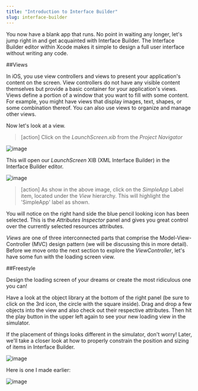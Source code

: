 ```yaml
---
title: "Introduction to Interface Builder"
slug: interface-builder
---     
```


You now have a blank app that runs. No point in waiting any longer, let's jump right in and get acquainted with Interface Builder. 
The Interface Builder editor within Xcode makes it simple to design a full user interface without writing any code.

##Views

In iOS, you use view controllers and views to present your application's content on the screen. View controllers do not have any visible content themselves but provide a basic container 
for your application's views. 
Views define a portion of a window that you want to fill with some content. For example, you might have views that display images, text, shapes, or some combination thereof. 
You can also use views to organize and manage other views.

Now let's look at a view.

> [action]
> Click on the *LaunchScreen.xib* from the *Project Navigator*

![image](project_navigator_launch.png)

This will open our *LaunchScreen* XIB (XML Interface Builder) in the Interface Builder editor.

![image](ib_launch_view.png)

> [action]
> As show in the above image, click on the *SimpleApp* Label item, located under the *View* hierarchy.  This will highlight the 'SimpleApp' label as shown.

You will notice on the right hand side the blue pencil looking icon has been selected. This is the *Attributes Inspector* panel and gives you great control over the currently selected
resources attributes.

*Views* are one of three interconnected parts that comprise the Model-View-Controller (MVC) design pattern (we will be discussing this in more detail).
Before we move onto the next section to explore the *ViewController*, let's have some fun with the loading screen view.

##Freestyle

Design the loading screen of your dreams or create the most ridiculous one you can!

Have a look at the object library at the bottom of the right panel (be sure to click on the 3rd icon, the circle with the square inside). Drag and drop a few objects into the view and also check out their respective attributes. Then hit the play button in the upper left again to see your new loading view in the simulator. 

If the placement of things looks different in the simulator, don't worry! Later, we'll take a closer look at how to properly constrain the position and sizing of items in Interface Builder.

![image](ib_object_inspector.png)

Here is one I made earlier:

![image](ib_launch_view_2.png)
